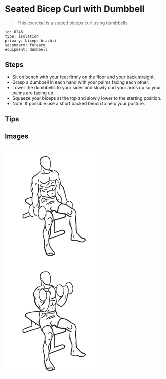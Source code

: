 # Seated Bicep Curl with Dumbbell
> This exercise is a seated biceps curl using dumbbells.

``` 
id: 0243 
type: isolation 
primary: biceps brachii 
secondary: forearm 
equipment: dumbbell 
``` 

## Steps

 - Sit on bench with your feet firmly on the floor and your back straight.
 - Grasp a dumbbell in each hand with your palms facing each other.
 - Lower the dumbbells to your sides and slowly curl your arms up so your palms are facing up.
 - Squeeze your biceps at the top and slowly lower to the starting position.
 - Note: If possible use a short backed bench to help your posture.

## Tips


## Images

<svg width="221pt" height="275pt" viewBox="0 0 221 275" xmlns="http://www.w3.org/2000/svg"><g fill="#FFF"><path d="M0 0h221v275H0V0m92.39 26.51c-4.49.79-8.49 4.77-8.53 9.46.09 4.66-.19 10.04 3.63 13.45-.43 3.42.73 7.11-.68 10.33-3.78 2.13-6.73 5.26-9.47 8.56-4.28 1.66-8.13 4.32-11.29 7.65-2.95 3.71-1.84 8.63-2.01 12.96-1.56 4.88-2.59 9.97-2.64 15.11.08 4.33 3.19 7.81 3.82 12.02.13 2.54-.65 5-1.15 7.45-5.79 1.56-12.44 2.1-16.49 7.13.21 1.72.1 3.53.64 5.2 3.98 2.68 7.97 5.35 11.86 8.16-3.05 4.87-3.76 10.57-3.27 16.19-4.49 1.62-9.01 3.21-13.32 5.26-2.1.94-1.06 3.8-1.32 5.6-.34 2.14 1.49 3.48 3.19 4.29 5.23-1.43 10.1-3.96 15.25-5.67 2.46 1.36 6.31 3.22 8.19-.06-2.8-.05-6.19.07-7.94-2.58-3.5-4.82-3.51-11.4-1.97-16.93.85-4.14 3.8-7.24 6.96-9.81.58 2.89 1.02 5.83.65 8.78-.62 4.81 2 9.23 1.99 14.02-.07 4.62 5.54 6.49 9.25 4.92-2.23-1.25-4.78-1.79-7.01-3.04-.83-2.95-.54-6.12-1.63-9.02-.71-1.92-1.13-3.94-.89-5.99.5-5.39-1.12-10.63-2.22-15.83-.47.66-.93 1.32-1.38 1.99 3.13 3.26-1.8 4.25-3.72 6.05-3.7-2.81-7.45-5.56-11.37-8.07.58-1.46.56-3.41 2.02-4.34 3.62-2.53 8.15-2.95 12.33-3.94.07 3.07.12 6.14.13 9.21.59-1.17 1.78-2.23 1.48-3.66-.4-6.52 1.22-12.88 2.29-19.25-.44.32-1.3.94-1.74 1.25-1.11-4.09-3.68-8.03-2.87-12.43.55-3.31.98-6.63 1.63-9.93.57.68 1.71 2.03 2.28 2.71-.55-3.88-1.48-7.76-1.34-11.7.17-4.86 4.81-7.7 8.54-9.91 4.67-1.65 6.88-6.4 10.74-9.19 4.31-3.1 2.88-9.18 3.5-13.72 1.85 2.04 2.85 4.64 4.55 6.77 3.23 2.77 7.58 3.85 11.76 3.89.11 1.99 1.35 4.15.07 5.99-2.76 2.81-6.54-.74-9.93-.08.83-3.36-1.9-5.77-3.62-8.28-.17-.14-.53-.42-.71-.56 1.22 2.95 2.29 5.96 3.68 8.83-2.73.54-5.44 1.16-8.11 1.97 2.54 1.37 5.27.08 7.9-.2 2.88-.42 5.66.68 8.27 1.73 1.33-.95 2.61-1.98 3.74-3.16 4.21-3.24 9.88-2.55 13.79.79-2.22-1.43-4.45-2.9-6.17-4.93-2.59.23-5.06 1.02-7.49 1.91-.03-1.36-.06-2.71-.11-4.06 3.06.99 6.29 1.69 9.48.81-2.44-1.55-5.47-1.33-8.21-1.88 1.62-4.67 2.54-9.61 2.82-14.55-.31-4.41-1.56-8.7-2.49-13.01-2.88-5.41-10.02-5.9-15.34-4.66m23.92 35.9l1.3-1.8c2.59 1.25 5.37 2.29 7.63 4.11 2.4 2.81 3.73 6.48 3.44 10.2-.69 5.07 3.81 8.99 3.32 14.08-.32 3.53 1.91 6.44 4.25 8.8 2.49 2.49 3.3 6.03 4.15 9.32 1.33 5.47 3.68 10.68 4.43 16.3.51 4.13 2.01 8.11 4.29 11.59-1.66 1.4-2.91 3.16-4 5.02-2.87-.22-5.69-.82-8.43-1.67.43-3.63.8-7.41-.29-10.96-.91-3.06-3.08-5.51-5.11-7.89-3.11-2.96-4.13-7.34-6.84-10.61.72 3 1.68 5.96 3.05 8.72 2.23 3.12 5.3 5.69 6.86 9.26 1.21 3.19 1.44 6.67 1 10.03-3.33-.94-6.76-2.3-8.75-5.31 1.45-1.45 3.53-2.59 3.69-4.88-1.79.97-3.41 2.21-4.83 3.67-.44-1.74-.46-3.57-.93-5.3-1.23-1.73-2.95-3.25-3.05-5.53-.56-4.19-.58-8.43-.4-12.64.25-3.47 2.77-6.42 2.8-9.91-.74-4.67-2.59-9.27-1.54-14.07 1.37.53 2.74 1.07 4.11 1.61-.06-.36-.19-1.09-.26-1.45a16.022 16.022 0 0 1-3.44-4.24c-.84 2.15-1.73 4.27-2.72 6.34.46 4.65 2.49 9.14 1.85 13.86-.7 2.7-2.24 5.07-3.6 7.48l-2.74.36c-.6-2.44-1.58-4.76-2.67-7.02.06 2.7.03 5.45-.88 8.03-3.1-.09-6.31-.06-8.87 1.94-.99-.62-1.98-1.24-2.96-1.86.49 1.56.94 3.13 1.33 4.72l-1.6-.05c1.07.88 2.15 1.74 3.21 2.62-1.89-2.66 1.4-3.85 2.91-5.19 4.09 1.15 7.27-3.26 11.18-1.33.47-.47 1.4-1.4 1.86-1.87.05 4.31.69 8.58.9 12.88-3.76 2.09-8.06 2.63-12.14 3.8-.45-.79-.86-1.59-1.26-2.4-2.38-1.72-4.13-4.09-6.07-6.25-.19 3.39 2.49 5.73 4.74 7.83l.7-1.44c.14.64.42 1.93.56 2.58-4.13-.87-8.3-1.64-12.53-1.68-2.44.04-4.59-1.27-6.54-2.58-.77-5.01-.06-10.47-3.04-14.96 1.53-.7 3.15-1.14 4.77-1.59.95.21 1.9.41 2.86.61-.77-.98-1.54-1.96-2.32-2.93-1.72 1.23-3.68 1.01-5.58.46l.64 1.48c-.69.15-2.08.47-2.77.62.93 2.99 2.88 5.63 3.33 8.77.1 2.69.08 5.39.45 8.07-.49 1.14-.97 2.27-1.45 3.41l-3.4-.36c-.61-2.02-1.25-4.03-1.89-6.04 1.53-3.43 2.09-7.16 3.27-10.7-.31-.44-.92-1.33-1.22-1.78.31-3.76 1.51-7.83-.44-11.37-.49-1.17-1.35-1.49-2.57-.96.54 2.21 2.18 4.22 1.73 6.61-.5 3.33-.39 6.7-.3 10.06.2 4.8-4 8.51-3.55 13.34.48-.85 1.43-2.56 1.91-3.42 1.86 4.1 2.43 8.64 2.1 13.1-.09 3.45-2.29 6.51-2.03 10 .14 3.08.9 6.27 2.87 8.72-.51 4.42-2.27 8.67-1.91 13.18.33 5.32 1.93 11.78 7.4 14.01 2.67.91 5.09-.73 7.26-2.06.75 2.68 1.71 5.33 2.15 8.1-.24 3.93-.55 7.89-1.17 11.78-1.67 5.3-3.93 10.57-4.3 16.17.86 8.41 4.88 16.45 3.54 25.06-1.12 4.27.71 8.34 1 12.57.92 3.12 2.66 6 2.76 9.34.03 2.38 2.17 3.81 3.98 4.91 3.59 2.51 8.22 1.9 12.31 1.43.4-.49 1.2-1.46 1.6-1.95l3.81-.06c.58-1.87 1.68-4.02.3-5.82-2.76-4.45-6.62-8.11-8.97-12.85-4.16-5.46-4.53-12.63-3.99-19.21 11.59-4.2 23.08-8.67 34.61-13 3.34-.89 2.72-4.92 3.5-7.54-2.21-1.03-4.35-2.25-6.72-2.87-6.36 1.64-12.49 4.1-18.76 6.06.09-9.36.29-18.71.31-28.06 8.22-2.09 16.49-4.11 24.46-7.05 2.87-.96 3.07-4.31 2.68-6.85 2.55 2.57 5.58 4.65 9.15 5.51-.07 2.53-.6 5.01-1.46 7.39.24-.41.73-1.23.97-1.64.61.82 1.2 1.67 1.83 2.5-.28-2.47-.57-4.93-.92-7.39 1.19-.24 2.39-.48 3.58-.71-.09-.43-.28-1.28-.38-1.7-3.06-.81-6.26-1.53-8.65-3.74-3.25-2.78-7.45-4.36-11.76-4.06-4.16.37-8.42-.62-11.85-3.05 1.97-4.99.77-11.18 4.95-15.13 2.88-4.44 9.05-3.03 12.9-.74.47.04 1.41.11 1.88.15 3.78 2.38 7.51 4.83 11.16 7.4 2.76 1.96 6.62 2.47 8.56 5.49 1.24 2.47 2.27 5.06 3.19 7.67-1.25 5.62-1.79 11.38-1.71 17.13 1.05 5.2 1.73 10.49 1.28 15.81-.46 4.46.7 8.82 1.48 13.17 3.1 3.22 6.36 6.29 9.08 9.86 2.44 3.14 6.25 4.65 10.1 5.06.69.87 1.37 1.75 2.05 2.64-2.02 1-3.89 2.31-6.02 3.07-3.53-.55-7.24-.69-10.47-2.36-3.87-2.17-8.38-.56-12.54-.91-1.38 0-3.43-.6-3.26-2.36-.02-4.34.22-8.82 2.05-12.83-.23-4.3.25-8.65-.55-12.9-.71-2.82-2.59-5.15-3.39-7.93-.98-4.28-.47-9.02-2.86-12.89-.62 4.58-1.69 9.72.69 14.01 1.68 3.34 3.7 6.63 3.99 10.47 1.55 8.23-3.58 15.91-2.08 24.17 3.01 2.25 6.74 2.78 10.36 2 3.71-.89 6.99 1.25 9.99 3.1 2.66-.07 5.28.49 7.92.54 3.37-1.17 6.7-2.86 8.86-5.8-1.2-1.4-2.33-2.9-3.81-4.04-2.15-1.08-4.8-.93-6.73-2.49-3.41-2.16-5.44-5.79-8.57-8.26-1.03-.98-2.5-1.76-2.72-3.3-2.02-7.69-1.02-15.73-1.83-23.56-1.37-6.73-1.3-13.74.19-20.43-.22-5.69-3.03-11.62-8.39-14.18.71-4.86.34-10.18-2.52-14.32-2.09-3.24-6.9-4.63-10.17-2.38-.66-2.01-1.56-3.92-2.5-5.8-2.29-4.67-1.35-10.1-3.27-14.88-1.63-4.24-2.04-8.85-3.85-13.02-1.44-3.68-6.01-5.32-6.65-9.41-.67-3.55-1.08-7.2-2.66-10.5-2.34-4.31-.02-9.72-2.93-13.88-1.61-3.94-5.68-5.96-9.59-6.89-1.21.43-2.49 1.27-2.45 2.69m-11.13 11.3c.49 3.81 2.63 7.53.74 11.3-3.61 1.06-6.74 3.08-9.91 4.99-4.87 2.31-8.4-2.61-11.96-5.01.44 4.17 5.07 7.08 8.96 7.44 4.42.55 6.87-3.81 10.87-4.65 3.22-.64 3.87-4.27 5.2-6.74-.99-2.6-2.02-5.23-3.9-7.33m-23.72 5.53c-1.31 2.7-2.52 5.84-.85 8.68 1.09-2.75 2.45-5.84.85-8.68m27.1 3.68c1.94 4.89 7.82 2.82 11.46 1.46-1.96-1.38-4.18-.21-6.22.22-1.73-.6-3.47-1.21-5.24-1.68m19.33 2.55c-.24 5.05 3.9 9.26 2.86 14.32-.29 2.26-.55 4.52-.58 6.79 4.55-6.67.99-14.74-2.28-21.11m-14.27 2.96c-1.18 1.05-2.43 2.05-4.01 2.41.73.45 1.45.91 2.18 1.38.13.81.41 2.45.54 3.27-2.41.83-5.08 1.25-6.85 3.27-.54.1-1.61.28-2.15.37-.4.61-1.2 1.81-1.61 2.41-2.08-.8-4.1-1.77-6.19-2.54 1.27 2.3 3.4 3.81 5.89 4.56 2.95-3.7 7.76-4.8 11.85-6.76 2.78.25 5.54.67 8.23 1.49-1.54-3.01-4.89-3.22-7.88-2.94-.38-1.53-1.01-2.96-1.85-4.29.91-.59 1.82-1.18 2.72-1.78 1.24.42 2.48.83 3.73 1.24-.85-.83-1.71-1.65-2.56-2.47-.51.1-1.53.28-2.04.38m-14.6 8.73c1.57-.71 3.1-1.52 4.64-2.3 1.32-2.28 2.99-4.34 4.67-6.36-4.85.37-5.9 6.01-9.31 8.66m-26.74-5.38c.02.84.08 2.53.11 3.37 1.6-1.58 3.28-3.08 4.83-4.72-1.67.38-3.32.83-4.94 1.35m11.57 2.99c.06.76.17 2.26.23 3.01 2.77 1.66 5.9 1.43 8.89.57-.58-.58-1.17-1.16-1.75-1.74-1.89.62-5.35 1.69-5.85-1.15.6-.43 1.78-1.3 2.38-1.73-1.43-.82-2.67.43-3.9 1.04m-19.4 5.3c.39 2.9.31 6.04 1.95 8.59 1.33-3.05 1.14-6.7-1.95-8.59m29.77 5.71c1.44 2.96 5.5 2.18 6.57-.7-2.19.22-4.39.38-6.57.7m2.09 5.12c-2.68-1.35-5.29-2.82-7.86-4.35-.08 3.84 4.67 6.3 7.86 4.35m16.19 3.54c-1.12.61-.87 3.41.72 2.24 2.08-.83 1.39-4.66-.72-2.24m-36.96 27.81c-.18 2.81.47 5.53 1.95 7.94-.16-2.72-.52-5.41-.84-8.1l-1.11.16m-4.75 4.91c-.77.92-.7 2.88.52 3.39 1.9-.14 1.42-4.32-.52-3.39m86.57 6.63c.72 2.78 2.1 5.38 2.48 8.25a9.079 9.079 0 0 1-2.63 2.75c-3.67-.14-5.91-3.63-9.18-4.89 1.67 3.04 4.35 5.86 7.96 6.33 2.46.53 4.48-1.5 5.68-3.39.41-3.57-1.78-6.77-4.31-9.05m6.15 59.21c-1.47 3.32-.64 6.76 1.85 9.26-.47-3.11-1.04-6.22-1.85-9.26z"/><path d="M88.73 30.67c3.56-3.26 8.72-3.22 13.25-3.04 1.91 1.88 4.59 3.53 5.04 6.4.59 4.37 2.51 8.68 1.59 13.14-.55 2.89-.86 5.85-1.92 8.61-1.03 1.67-3.19 2.75-5.04 1.68-3.28-1.47-7.53-2.26-9.13-5.9-1.16-2.84-4.26-3.94-6.21-6.12.58-1.45 1.16-2.89 1.74-4.33-.71.11-2.12.34-2.82.45-.25-3.87.29-8.28 3.5-10.89zM86.85 121.3c2.22 1.39 4.45 3.1 7.21 3.1 4.31.18 8.53 1.2 12.83 1.35 4.29-.67 8.57-1.59 12.64-3.1a79.5 79.5 0 0 0 3.48 3.39c-.06 1.61-.15 3.21-.28 4.82l1.55.36c.86 2.87 3.23 4.65 5.6 6.24 2.07-.04 4.13.14 6.17.5-4.53 2.34-6.97 6.69-9.52 10.84-.37 3.75-.92 7.47-1.66 11.17-1.25-2.8-3.91-4.28-6.6-5.4-1.92.55-3.86 1.03-5.8 1.53-.74-1.61-1.46-3.23-2.17-4.86 1.02-1.73 1.99-3.48 2.79-5.33-1.87 1.36-4.23 2.77-4.68 5.22.63 3.36 2.56 6.29 3.58 9.53-2.94-3.76-8.17-6.4-12.75-3.92-.49-3.14-1.35-6.36-3.46-8.83-1.61-2.21-4.6-2.29-6.95-3.18-2.6 1.04-4.63 2.98-6.52 5-2.96-3.6-3.04-8.62-1.54-12.85 1.47-4.14.39-8.55.89-12.81.24 1.2.73 3.58.97 4.78.7-2.95 3.82-4.55 4.22-7.55m12.36 6.89c-.94.35-1.89.67-2.84.97-1.53 5.04-7.23 5.96-10.09 9.8 4.52-1.48 9.83-3.49 11.37-8.48 6.32-1.3 12.87-1.13 19.11-2.88 1.56-.65 2.52-2.17 3.7-3.31-6.71 2.95-13.98 3.94-21.25 3.9m-9.53-2.92c-1.31 3.03-3.26 6.33-1.71 9.66.79-2.67 1.55-5.36 2.65-7.93 2.02.4 4.1 1.47 6.18.87.09-.22.25-.66.34-.87-2.45-.73-4.96-1.21-7.46-1.73m-7.05 4.78c.18 6.39-.22 12.74-.46 19.12 1.26-2.55 2.44-5.27 2.25-8.18-.09-3.69.41-7.71-1.79-10.94m16.73 2.38c-.07 1.26-.13 2.52-.17 3.79 1.02-1.18 2.02-2.37 2.99-3.59l-2.82-.2m6.18 4.17c-2.38 1.84-6.03 2.94-6.62 6.28 6.71-3.71 13.13-8.46 21.01-9.37-4.83-2.42-10.18.69-14.39 3.09m10.65-2.03c-.33.61-.98 1.83-1.3 2.44-4.2.56-8.09 2.39-11.51 4.83 4.13-.18 7.59-2.77 11.61-3.46 1.61-1.23 3.27-2.38 4.88-3.61l-3.68-.2zM146.67 140.89c1.27-3.74 5.09-5.5 8.2-7.44 2.02 1.55 4.37 2.97 5.41 5.41 1.98 3.81 1.62 8.19 1.91 12.33-4.79-4.01-10.11-7.21-15.52-10.3z"/><path d="M90.29 146.15c4.19.85 6.59 5.13 7.45 9.02.94 5.7.41 11.97-2.9 16.86-1.91 2.69-5.29 5.01-8.71 3.78-4.03-1.94-5.35-6.77-5.77-10.87-.55-7.35 2.29-16.23 9.93-18.79zM113.14 162.63c.18-2.91 2.54-4.41 4.83-5.66 2.69 1.93 4.86 7.48 8.77 4.66 4.03 2.49 8.66 4.07 13.44 3.61 2.53-.55 5.45 2.27 3.91 4.76-7.46 3.04-15.27 5.21-23.13 6.96-1.6.47-3.39.7-4.58 2.01.85-5.67-.25-11.43-3.24-16.34z"/><path d="M99.54 158.19c2.7.42 5.45.55 8.13 1.14 4.93 5.64 7.69 13.02 6.83 20.57-.87-2.94-2.47-5.57-4.86-7.49-1.15-.41-2.17.53-3.21.83l.07-1.03c-1.83 1.91-3.75 3.75-5.43 5.8 2.09-.64 3.86-1.95 5.59-3.24l-.61-.9c1.3-.05 2.61-.09 3.91-.13l-1.04.7c1.02.89 2.05 1.78 3.07 2.68-.09 1.92-.21 3.83-.45 5.74 1.5 4.04-1.94 7.31-2.56 11.13-.79 4.63-4 8.27-5.26 12.74-1.07 3.45-.99 7.15-.4 10.68 2.71-4.82 1.02-10.94 4.36-15.62.24 4.41 1.01 9.13-.98 13.28-3.04 6.48-3.19 13.97-1.87 20.9.82 5.66 4.63 10.12 7.36 14.96 2.5 3.02 5.1 5.99 6.96 9.48-1.43.31-2.86.59-4.29.85-.17-.72-.51-2.18-.68-2.9-.49-.26-1.46-.78-1.95-1.04-3.1.7-6.28.46-9.41.83-2.67 1.65 1.26 1.28 2.15 1.8 3.17 1.01 7.15-2.11 9.14 1.68-4.52 3.81-13.5 1.98-14.15-4.49-1.2-5.17-3.54-10-4.63-15.2.11-3.31 1.23-6.56.82-9.9-.46-6.86-3.54-13.23-3.94-20.1.22-5.13 1.99-10.07 3.99-14.76 1.46 2.67 1.27 6.8 4.47 8.14-1.37-5.65-3.78-11.23-3.46-17.14.7-4.62-.1-9.45-2.07-13.67 2.03-2.98 2.57-7.1 5.89-9.03-.53.07-1.58.2-2.11.27.24-2.52.47-5.04.62-7.56m4.75 31.09l.44 2.03 2.91.15c.35-.73.69-1.46 1.03-2.2-1.46-.03-2.92.01-4.38.02m-6.88 54.62c3.34-1.65 4.64-5.29 6.09-8.46-4.02.34-4.66 5.44-6.09 8.46zM43.95 167.13c4.38-1.73 8.8-3.38 13.09-5.31.88 2.09 1.78 4.17 2.72 6.23-4.92 1.65-9.81 3.42-14.53 5.6-1.19-1.98-1.14-4.3-1.28-6.52z"/><path d="M114.14 185.22c.6-2.14 1.63-4.17 3.42-5.58.55 10.33-1.19 20.69-.3 31.02 6.43-1.61 12.59-4.15 18.94-6.04 2.01-.86 3.93.5 5.81 1.08-.14 1.33-.29 2.66-.43 3.99-11.58 5.02-23.59 8.98-35.35 13.53 1.04-3.62 2.69-7.02 3.66-10.65.78-4.16.09-8.4.01-12.58.31-5.19 2.87-9.84 4.24-14.77z"/></g><g fill="#333"><path d="M92.39 26.51c5.32-1.24 12.46-.75 15.34 4.66.93 4.31 2.18 8.6 2.49 13.01-.28 4.94-1.2 9.88-2.82 14.55 2.74.55 5.77.33 8.21 1.88-3.19.88-6.42.18-9.48-.81.05 1.35.08 2.7.11 4.06 2.43-.89 4.9-1.68 7.49-1.91 1.72 2.03 3.95 3.5 6.17 4.93-3.91-3.34-9.58-4.03-13.79-.79-1.13 1.18-2.41 2.21-3.74 3.16-2.61-1.05-5.39-2.15-8.27-1.73-2.63.28-5.36 1.57-7.9.2 2.67-.81 5.38-1.43 8.11-1.97-1.39-2.87-2.46-5.88-3.68-8.83.18.14.54.42.71.56 1.72 2.51 4.45 4.92 3.62 8.28 3.39-.66 7.17 2.89 9.93.08 1.28-1.84.04-4-.07-5.99-4.18-.04-8.53-1.12-11.76-3.89-1.7-2.13-2.7-4.73-4.55-6.77-.62 4.54.81 10.62-3.5 13.72-3.86 2.79-6.07 7.54-10.74 9.19-3.73 2.21-8.37 5.05-8.54 9.91-.14 3.94.79 7.82 1.34 11.7-.57-.68-1.71-2.03-2.28-2.71-.65 3.3-1.08 6.62-1.63 9.93-.81 4.4 1.76 8.34 2.87 12.43.44-.31 1.3-.93 1.74-1.25-1.07 6.37-2.69 12.73-2.29 19.25.3 1.43-.89 2.49-1.48 3.66-.01-3.07-.06-6.14-.13-9.21-4.18.99-8.71 1.41-12.33 3.94-1.46.93-1.44 2.88-2.02 4.34 3.92 2.51 7.67 5.26 11.37 8.07 1.92-1.8 6.85-2.79 3.72-6.05.45-.67.91-1.33 1.38-1.99 1.1 5.2 2.72 10.44 2.22 15.83-.24 2.05.18 4.07.89 5.99 1.09 2.9.8 6.07 1.63 9.02 2.23 1.25 4.78 1.79 7.01 3.04-3.71 1.57-9.32-.3-9.25-4.92.01-4.79-2.61-9.21-1.99-14.02.37-2.95-.07-5.89-.65-8.78-3.16 2.57-6.11 5.67-6.96 9.81-1.54 5.53-1.53 12.11 1.97 16.93 1.75 2.65 5.14 2.53 7.94 2.58-1.88 3.28-5.73 1.42-8.19.06-5.15 1.71-10.02 4.24-15.25 5.67-1.7-.81-3.53-2.15-3.19-4.29.26-1.8-.78-4.66 1.32-5.6 4.31-2.05 8.83-3.64 13.32-5.26-.49-5.62.22-11.32 3.27-16.19-3.89-2.81-7.88-5.48-11.86-8.16-.54-1.67-.43-3.48-.64-5.2 4.05-5.03 10.7-5.57 16.49-7.13.5-2.45 1.28-4.91 1.15-7.45-.63-4.21-3.74-7.69-3.82-12.02.05-5.14 1.08-10.23 2.64-15.11.17-4.33-.94-9.25 2.01-12.96 3.16-3.33 7.01-5.99 11.29-7.65 2.74-3.3 5.69-6.43 9.47-8.56 1.41-3.22.25-6.91.68-10.33-3.82-3.41-3.54-8.79-3.63-13.45.04-4.69 4.04-8.67 8.53-9.46m-3.66 4.16c-3.21 2.61-3.75 7.02-3.5 10.89.7-.11 2.11-.34 2.82-.45-.58 1.44-1.16 2.88-1.74 4.33 1.95 2.18 5.05 3.28 6.21 6.12 1.6 3.64 5.85 4.43 9.13 5.9 1.85 1.07 4.01-.01 5.04-1.68 1.06-2.76 1.37-5.72 1.92-8.61.92-4.46-1-8.77-1.59-13.14-.45-2.87-3.13-4.52-5.04-6.4-4.53-.18-9.69-.22-13.25 3.04M43.95 167.13c.14 2.22.09 4.54 1.28 6.52 4.72-2.18 9.61-3.95 14.53-5.6-.94-2.06-1.84-4.14-2.72-6.23-4.29 1.93-8.71 3.58-13.09 5.31z"/><path d="M116.31 62.41c-.04-1.42 1.24-2.26 2.45-2.69 3.91.93 7.98 2.95 9.59 6.89 2.91 4.16.59 9.57 2.93 13.88 1.58 3.3 1.99 6.95 2.66 10.5.64 4.09 5.21 5.73 6.65 9.41 1.81 4.17 2.22 8.78 3.85 13.02 1.92 4.78.98 10.21 3.27 14.88.94 1.88 1.84 3.79 2.5 5.8 3.27-2.25 8.08-.86 10.17 2.38 2.86 4.14 3.23 9.46 2.52 14.32 5.36 2.56 8.17 8.49 8.39 14.18a49.183 49.183 0 0 0-.19 20.43c.81 7.83-.19 15.87 1.83 23.56.22 1.54 1.69 2.32 2.72 3.3 3.13 2.47 5.16 6.1 8.57 8.26 1.93 1.56 4.58 1.41 6.73 2.49 1.48 1.14 2.61 2.64 3.81 4.04-2.16 2.94-5.49 4.63-8.86 5.8-2.64-.05-5.26-.61-7.92-.54-3-1.85-6.28-3.99-9.99-3.1-3.62.78-7.35.25-10.36-2-1.5-8.26 3.63-15.94 2.08-24.17-.29-3.84-2.31-7.13-3.99-10.47-2.38-4.29-1.31-9.43-.69-14.01 2.39 3.87 1.88 8.61 2.86 12.89.8 2.78 2.68 5.11 3.39 7.93.8 4.25.32 8.6.55 12.9-1.83 4.01-2.07 8.49-2.05 12.83-.17 1.76 1.88 2.36 3.26 2.36 4.16.35 8.67-1.26 12.54.91 3.23 1.67 6.94 1.81 10.47 2.36 2.13-.76 4-2.07 6.02-3.07-.68-.89-1.36-1.77-2.05-2.64-3.85-.41-7.66-1.92-10.1-5.06-2.72-3.57-5.98-6.64-9.08-9.86-.78-4.35-1.94-8.71-1.48-13.17.45-5.32-.23-10.61-1.28-15.81-.08-5.75.46-11.51 1.71-17.13-.92-2.61-1.95-5.2-3.19-7.67-1.94-3.02-5.8-3.53-8.56-5.49-3.65-2.57-7.38-5.02-11.16-7.4-.47-.04-1.41-.11-1.88-.15-3.85-2.29-10.02-3.7-12.9.74-4.18 3.95-2.98 10.14-4.95 15.13 3.43 2.43 7.69 3.42 11.85 3.05 4.31-.3 8.51 1.28 11.76 4.06 2.39 2.21 5.59 2.93 8.65 3.74.1.42.29 1.27.38 1.7-1.19.23-2.39.47-3.58.71.35 2.46.64 4.92.92 7.39-.63-.83-1.22-1.68-1.83-2.5-.24.41-.73 1.23-.97 1.64.86-2.38 1.39-4.86 1.46-7.39-3.57-.86-6.6-2.94-9.15-5.51.39 2.54.19 5.89-2.68 6.85-7.97 2.94-16.24 4.96-24.46 7.05-.02 9.35-.22 18.7-.31 28.06 6.27-1.96 12.4-4.42 18.76-6.06 2.37.62 4.51 1.84 6.72 2.87-.78 2.62-.16 6.65-3.5 7.54-11.53 4.33-23.02 8.8-34.61 13-.54 6.58-.17 13.75 3.99 19.21 2.35 4.74 6.21 8.4 8.97 12.85 1.38 1.8.28 3.95-.3 5.82l-3.81.06c-.4.49-1.2 1.46-1.6 1.95-4.09.47-8.72 1.08-12.31-1.43-1.81-1.1-3.95-2.53-3.98-4.91-.1-3.34-1.84-6.22-2.76-9.34-.29-4.23-2.12-8.3-1-12.57 1.34-8.61-2.68-16.65-3.54-25.06.37-5.6 2.63-10.87 4.3-16.17.62-3.89.93-7.85 1.17-11.78-.44-2.77-1.4-5.42-2.15-8.1-2.17 1.33-4.59 2.97-7.26 2.06-5.47-2.23-7.07-8.69-7.4-14.01-.36-4.51 1.4-8.76 1.91-13.18-1.97-2.45-2.73-5.64-2.87-8.72-.26-3.49 1.94-6.55 2.03-10 .33-4.46-.24-9-2.1-13.1-.48.86-1.43 2.57-1.91 3.42-.45-4.83 3.75-8.54 3.55-13.34-.09-3.36-.2-6.73.3-10.06.45-2.39-1.19-4.4-1.73-6.61 1.22-.53 2.08-.21 2.57.96 1.95 3.54.75 7.61.44 11.37.3.45.91 1.34 1.22 1.78-1.18 3.54-1.74 7.27-3.27 10.7.64 2.01 1.28 4.02 1.89 6.04l3.4.36c.48-1.14.96-2.27 1.45-3.41-.37-2.68-.35-5.38-.45-8.07-.45-3.14-2.4-5.78-3.33-8.77.69-.15 2.08-.47 2.77-.62l-.64-1.48c1.9.55 3.86.77 5.58-.46.78.97 1.55 1.95 2.32 2.93-.96-.2-1.91-.4-2.86-.61-1.62.45-3.24.89-4.77 1.59 2.98 4.49 2.27 9.95 3.04 14.96 1.95 1.31 4.1 2.62 6.54 2.58 4.23.04 8.4.81 12.53 1.68-.14-.65-.42-1.94-.56-2.58l-.7 1.44c-2.25-2.1-4.93-4.44-4.74-7.83 1.94 2.16 3.69 4.53 6.07 6.25.4.81.81 1.61 1.26 2.4 4.08-1.17 8.38-1.71 12.14-3.8-.21-4.3-.85-8.57-.9-12.88-.46.47-1.39 1.4-1.86 1.87-3.91-1.93-7.09 2.48-11.18 1.33-1.51 1.34-4.8 2.53-2.91 5.19-1.06-.88-2.14-1.74-3.21-2.62l1.6.05c-.39-1.59-.84-3.16-1.33-4.72.98.62 1.97 1.24 2.96 1.86 2.56-2 5.77-2.03 8.87-1.94.91-2.58.94-5.33.88-8.03 1.09 2.26 2.07 4.58 2.67 7.02l2.74-.36c1.36-2.41 2.9-4.78 3.6-7.48.64-4.72-1.39-9.21-1.85-13.86.99-2.07 1.88-4.19 2.72-6.34.9 1.61 2.06 3.03 3.44 4.24.07.36.2 1.09.26 1.45-1.37-.54-2.74-1.08-4.11-1.61-1.05 4.8.8 9.4 1.54 14.07-.03 3.49-2.55 6.44-2.8 9.91-.18 4.21-.16 8.45.4 12.64.1 2.28 1.82 3.8 3.05 5.53.47 1.73.49 3.56.93 5.3 1.42-1.46 3.04-2.7 4.83-3.67-.16 2.29-2.24 3.43-3.69 4.88 1.99 3.01 5.42 4.37 8.75 5.31.44-3.36.21-6.84-1-10.03-1.56-3.57-4.63-6.14-6.86-9.26-1.37-2.76-2.33-5.72-3.05-8.72 2.71 3.27 3.73 7.65 6.84 10.61 2.03 2.38 4.2 4.83 5.11 7.89 1.09 3.55.72 7.33.29 10.96 2.74.85 5.56 1.45 8.43 1.67 1.09-1.86 2.34-3.62 4-5.02-2.28-3.48-3.78-7.46-4.29-11.59-.75-5.62-3.1-10.83-4.43-16.3-.85-3.29-1.66-6.83-4.15-9.32-2.34-2.36-4.57-5.27-4.25-8.8.49-5.09-4.01-9.01-3.32-14.08.29-3.72-1.04-7.39-3.44-10.2-2.26-1.82-5.04-2.86-7.63-4.11l-1.3 1.8M86.85 121.3c-.4 3-3.52 4.6-4.22 7.55-.24-1.2-.73-3.58-.97-4.78-.5 4.26.58 8.67-.89 12.81-1.5 4.23-1.42 9.25 1.54 12.85 1.89-2.02 3.92-3.96 6.52-5 2.35.89 5.34.97 6.95 3.18 2.11 2.47 2.97 5.69 3.46 8.83 4.58-2.48 9.81.16 12.75 3.92-1.02-3.24-2.95-6.17-3.58-9.53.45-2.45 2.81-3.86 4.68-5.22-.8 1.85-1.77 3.6-2.79 5.33.71 1.63 1.43 3.25 2.17 4.86 1.94-.5 3.88-.98 5.8-1.53 2.69 1.12 5.35 2.6 6.6 5.4.74-3.7 1.29-7.42 1.66-11.17 2.55-4.15 4.99-8.5 9.52-10.84-2.04-.36-4.1-.54-6.17-.5-2.37-1.59-4.74-3.37-5.6-6.24l-1.55-.36c.13-1.61.22-3.21.28-4.82a79.5 79.5 0 0 1-3.48-3.39c-4.07 1.51-8.35 2.43-12.64 3.1-4.3-.15-8.52-1.17-12.83-1.35-2.76 0-4.99-1.71-7.21-3.1m59.82 19.59c5.41 3.09 10.73 6.29 15.52 10.3-.29-4.14.07-8.52-1.91-12.33-1.04-2.44-3.39-3.86-5.41-5.41-3.11 1.94-6.93 3.7-8.2 7.44m-56.38 5.26c-7.64 2.56-10.48 11.44-9.93 18.79.42 4.1 1.74 8.93 5.77 10.87 3.42 1.23 6.8-1.09 8.71-3.78 3.31-4.89 3.84-11.16 2.9-16.86-.86-3.89-3.26-8.17-7.45-9.02m22.85 16.48c2.99 4.91 4.09 10.67 3.24 16.34 1.19-1.31 2.98-1.54 4.58-2.01 7.86-1.75 15.67-3.92 23.13-6.96 1.54-2.49-1.38-5.31-3.91-4.76-4.78.46-9.41-1.12-13.44-3.61-3.91 2.82-6.08-2.73-8.77-4.66-2.29 1.25-4.65 2.75-4.83 5.66m-13.6-4.44c-.15 2.52-.38 5.04-.62 7.56.53-.07 1.58-.2 2.11-.27-3.32 1.93-3.86 6.05-5.89 9.03 1.97 4.22 2.77 9.05 2.07 13.67-.32 5.91 2.09 11.49 3.46 17.14-3.2-1.34-3.01-5.47-4.47-8.14-2 4.69-3.77 9.63-3.99 14.76.4 6.87 3.48 13.24 3.94 20.1.41 3.34-.71 6.59-.82 9.9 1.09 5.2 3.43 10.03 4.63 15.2.65 6.47 9.63 8.3 14.15 4.49-1.99-3.79-5.97-.67-9.14-1.68-.89-.52-4.82-.15-2.15-1.8 3.13-.37 6.31-.13 9.41-.83.49.26 1.46.78 1.95 1.04.17.72.51 2.18.68 2.9 1.43-.26 2.86-.54 4.29-.85-1.86-3.49-4.46-6.46-6.96-9.48-2.73-4.84-6.54-9.3-7.36-14.96-1.32-6.93-1.17-14.42 1.87-20.9 1.99-4.15 1.22-8.87.98-13.28-3.34 4.68-1.65 10.8-4.36 15.62-.59-3.53-.67-7.23.4-10.68 1.26-4.47 4.47-8.11 5.26-12.74.62-3.82 4.06-7.09 2.56-11.13.24-1.91.36-3.82.45-5.74-1.02-.9-2.05-1.79-3.07-2.68l1.04-.7c-1.3.04-2.61.08-3.91.13l.61.9c-1.73 1.29-3.5 2.6-5.59 3.24 1.68-2.05 3.6-3.89 5.43-5.8l-.07 1.03c1.04-.3 2.06-1.24 3.21-.83 2.39 1.92 3.99 4.55 4.86 7.49.86-7.55-1.9-14.93-6.83-20.57-2.68-.59-5.43-.72-8.13-1.14m14.6 27.03c-1.37 4.93-3.93 9.58-4.24 14.77.08 4.18.77 8.42-.01 12.58-.97 3.63-2.62 7.03-3.66 10.65 11.76-4.55 23.77-8.51 35.35-13.53.14-1.33.29-2.66.43-3.99-1.88-.58-3.8-1.94-5.81-1.08-6.35 1.89-12.51 4.43-18.94 6.04-.89-10.33.85-20.69.3-31.02-1.79 1.41-2.82 3.44-3.42 5.58z"/><path d="M105.18 73.71c1.88 2.1 2.91 4.73 3.9 7.33-1.33 2.47-1.98 6.1-5.2 6.74-4 .84-6.45 5.2-10.87 4.65-3.89-.36-8.52-3.27-8.96-7.44 3.56 2.4 7.09 7.32 11.96 5.01 3.17-1.91 6.3-3.93 9.91-4.99 1.89-3.77-.25-7.49-.74-11.3zM81.46 79.24c1.6 2.84.24 5.93-.85 8.68-1.67-2.84-.46-5.98.85-8.68zM108.56 82.92c1.77.47 3.51 1.08 5.24 1.68 2.04-.43 4.26-1.6 6.22-.22-3.64 1.36-9.52 3.43-11.46-1.46zM127.89 85.47c3.27 6.37 6.83 14.44 2.28 21.11.03-2.27.29-4.53.58-6.79 1.04-5.06-3.1-9.27-2.86-14.32zM113.62 88.43c.51-.1 1.53-.28 2.04-.38.85.82 1.71 1.64 2.56 2.47-1.25-.41-2.49-.82-3.73-1.24-.9.6-1.81 1.19-2.72 1.78.84 1.33 1.47 2.76 1.85 4.29 2.99-.28 6.34-.07 7.88 2.94-2.69-.82-5.45-1.24-8.23-1.49-4.09 1.96-8.9 3.06-11.85 6.76-2.49-.75-4.62-2.26-5.89-4.56 2.09.77 4.11 1.74 6.19 2.54.41-.6 1.21-1.8 1.61-2.41.54-.09 1.61-.27 2.15-.37 1.77-2.02 4.44-2.44 6.85-3.27-.13-.82-.41-2.46-.54-3.27-.73-.47-1.45-.93-2.18-1.38 1.58-.36 2.83-1.36 4.01-2.41z"/><path d="M99.02 97.16c3.41-2.65 4.46-8.29 9.31-8.66-1.68 2.02-3.35 4.08-4.67 6.36-1.54.78-3.07 1.59-4.64 2.3zM72.28 91.78c1.62-.52 3.27-.97 4.94-1.35-1.55 1.64-3.23 3.14-4.83 4.72-.03-.84-.09-2.53-.11-3.37zM83.85 94.77c1.23-.61 2.47-1.86 3.9-1.04-.6.43-1.78 1.3-2.38 1.73.5 2.84 3.96 1.77 5.85 1.15.58.58 1.17 1.16 1.75 1.74-2.99.86-6.12 1.09-8.89-.57-.06-.75-.17-2.25-.23-3.01zM64.45 100.07c3.09 1.89 3.28 5.54 1.95 8.59-1.64-2.55-1.56-5.69-1.95-8.59zM94.22 105.78c2.18-.32 4.38-.48 6.57-.7-1.07 2.88-5.13 3.66-6.57.7zM96.31 110.9c-3.19 1.95-7.94-.51-7.86-4.35 2.57 1.53 5.18 3 7.86 4.35zM112.5 114.44c2.11-2.42 2.8 1.41.72 2.24-1.59 1.17-1.84-1.63-.72-2.24zM99.21 128.19c7.27.04 14.54-.95 21.25-3.9-1.18 1.14-2.14 2.66-3.7 3.31-6.24 1.75-12.79 1.58-19.11 2.88-1.54 4.99-6.85 7-11.37 8.48 2.86-3.84 8.56-4.76 10.09-9.8.95-.3 1.9-.62 2.84-.97zM89.68 125.27c2.5.52 5.01 1 7.46 1.73-.09.21-.25.65-.34.87-2.08.6-4.16-.47-6.18-.87-1.1 2.57-1.86 5.26-2.65 7.93-1.55-3.33.4-6.63 1.71-9.66zM82.63 130.05c2.2 3.23 1.7 7.25 1.79 10.94.19 2.91-.99 5.63-2.25 8.18.24-6.38.64-12.73.46-19.12z"/><path d="M99.36 132.43l2.82.2c-.97 1.22-1.97 2.41-2.99 3.59.04-1.27.1-2.53.17-3.79zM105.54 136.6c4.21-2.4 9.56-5.51 14.39-3.09-7.88.91-14.3 5.66-21.01 9.37.59-3.34 4.24-4.44 6.62-6.28z"/><path d="M116.19 134.57l3.68.2c-1.61 1.23-3.27 2.38-4.88 3.61-4.02.69-7.48 3.28-11.61 3.46 3.42-2.44 7.31-4.27 11.51-4.83.32-.61.97-1.83 1.3-2.44zM75.54 142.25l1.11-.16c.32 2.69.68 5.38.84 8.1-1.48-2.41-2.13-5.13-1.95-7.94zM70.79 147.16c1.94-.93 2.42 3.25.52 3.39-1.22-.51-1.29-2.47-.52-3.39zM157.36 153.79c2.53 2.28 4.72 5.48 4.31 9.05-1.2 1.89-3.22 3.92-5.68 3.39-3.61-.47-6.29-3.29-7.96-6.33 3.27 1.26 5.51 4.75 9.18 4.89a9.079 9.079 0 0 0 2.63-2.75c-.38-2.87-1.76-5.47-2.48-8.25zM104.29 189.28c1.46-.01 2.92-.05 4.38-.02-.34.74-.68 1.47-1.03 2.2l-2.91-.15-.44-2.03zM163.51 213c.81 3.04 1.38 6.15 1.85 9.26-2.49-2.5-3.32-5.94-1.85-9.26zM97.41 243.9c1.43-3.02 2.07-8.12 6.09-8.46-1.45 3.17-2.75 6.81-6.09 8.46z"/></g></svg>
<svg width="221pt" height="275pt" viewBox="0 0 221 275" xmlns="http://www.w3.org/2000/svg"><g fill="#FFF"><path d="M0 0h221v275H0V0m85.83 31.84c-3.27 4.4-1.35 10.04-.82 14.97.92 1.04 1.83 2.08 2.75 3.12-.36 4.24.65 9.66-3.62 12.27-5.14.8-9.67 4.1-12.18 8.62-1.59 3.01-4.13 5.59-4.74 9.04-.8 3.9 1.8 7.37 1.92 11.19.35 5.35.66 10.85 2.98 15.78 3.8 5.88 10.28 9.65 13.43 15.99-7.51-1.31-14.98.4-22.45 1.11-5.41 1-11.22 2.06-15.21 6.21 0 1.9.01 3.8.02 5.7 5.27 2.92 10.17 6.54 14.69 10.51.59 3.76.58 7.6 1.04 11.38-7.12 2.42-14.26 4.93-21.05 8.19-.98 3.44-.97 7.59 2.44 9.68 5.01-1.69 9.78-4.04 14.9-5.42 5.25-1.48 10.51-3.02 15.63-4.91.5-.1 1.49-.31 1.98-.41 2.48-.9 5.02-1.62 7.56-2.33.67 2.18 1.26 4.38 1.87 6.58.43.08 1.3.23 1.74.31 1.24 4.34 5.59 6.95 6.34 11.48 1.3 3.28.26 6.73.07 10.1-.2 7.64-5.27 14.41-4.79 22.12 1.11 7.92 4.6 15.53 3.83 23.68 1.4.18 3.05-.76 2.12-2.55-.05-7.33-3.22-14.12-4.01-21.33-.16-5.47 1.83-10.74 3.92-15.72 1.39 2.79 1.49 6.58 4.42 8.34-1.25-6.18-4.16-12.26-3.27-18.7.52-3.66-.5-7.33-1.41-10.85-2.92-2.43-4.99-5.54-5.77-9.3 2.11-3.85 5.59-6.73 9.53-8.56 2.7.48 5.43.83 8.18 1.06 2.39 3.96 5.42 7.77 6.26 12.44.58 4.09.37 8.29-.59 12.31-.44-2.97.98-6.66-1.4-9.05-1.5-1.87-4.06-1.65-6.16-2.15-1.72 1.76-3.49 3.5-4.96 5.48 2.34-.7 4.28-2.23 5.57-4.31 1.05-.04 2.11-.08 3.17-.1l-.84.62c1.02.88 2.04 1.77 3.06 2.66-.08 1.92-.19 3.85-.42 5.76.3 1.75.67 3.63-.33 5.24-2.32 4.09-2.44 9.03-5.05 12.97-2.68 4.92-4.69 11.17-2.28 16.57 1.44-5.22.72-11 3.79-15.73.24 3.06.47 6.16.18 9.23-.5 3.46-2.59 6.45-3.19 9.89-.84 5.29-.9 10.76.38 16 1.02 5.22 4.61 9.35 7.13 13.9 2.49 3.04 5.11 6 6.96 9.5-1.43.3-2.87.59-4.31.85-.18-.86-.54-2.57-.73-3.43-3.73-.47-7.47.27-11.21.15-.64.99-1.28 1.97-1.94 2.94-1.31-7.19-4.94-13.74-5.82-21.02-.17-1.1-.52-2.13-1.06-3.11-1.85 4.03.38 7.99.59 12.05.49 3.19 2.61 5.93 2.72 9.23-.07 2.6 1.81 4.51 3.96 5.66 3.65 2.61 8.39 2 12.57 1.48.36-.47 1.07-1.43 1.43-1.9 1.31-.04 2.62-.07 3.94-.1.44-1.88 1.6-4.02.22-5.79-2.82-4.51-6.7-8.25-9.09-13.05-4.08-5.42-4.34-12.48-3.89-18.97 11.56-4.27 23.07-8.69 34.6-13.02 3.36-.88 2.76-4.92 3.54-7.55-2.19-1.03-4.33-2.24-6.69-2.87-6.37 1.61-12.51 4.09-18.78 6.05.08-9.37.26-18.74.31-28.11 8.25-2.01 16.51-4.08 24.49-7.02 2.81-.97 2.98-4.26 2.69-6.75 2.58 2.56 5.66 4.55 9.18 5.55-.85 5.67-1.87 11.35-1.52 17.11 1.21 4.99 5.06 8.99 5.37 14.25 1.54 8.25-3.61 15.94-2.07 24.21 3.03 2.24 6.76 2.71 10.38 1.95 3.65-.93 6.7 1.4 9.81 2.83 2.66.46 5.38.73 8.08.81 3.36-1.15 6.66-2.86 8.84-5.77-1.21-1.4-2.33-2.92-3.81-4.05-2.04-1.03-4.54-.92-6.43-2.29-4.36-2.75-6.75-7.65-11.22-10.29-2.86-9.32-.86-19.23-2.84-28.68-.97-4.93.95-10.34-1.36-15-.73 2.96-.58 5.99-.82 8.99-1.14 6.13 1.79 12.05 1.19 18.21-.56 5.47.16 10.9 1.39 16.23 2.58 2.73 5.47 5.19 7.74 8.22 2.12 2.8 4.91 5.3 8.46 6.01 2.09.31 3.81 1.44 5.22 2.96-2.05 1.13-3.95 2.59-6.17 3.36-3.79-.49-7.72-.78-11.15-2.62-4.57-2.35-10.1.88-14.58-1.48-1.42-2.84-.28-6.41-.03-9.5 1.86-5.19 1.6-10.76 1.17-16.16-.32-4.35-3.95-7.64-4.07-12.06-1.17-5.46-.43-11.04-1.14-16.54 1.18-.23 2.36-.47 3.54-.7-.12-.42-.38-1.25-.51-1.67-3.05-.78-6.2-1.63-8.62-3.78-3.5-3.03-8.14-4.4-12.74-4.01-3.9.46-7.5-1.25-10.94-2.81 1.52-3.91 1.49-8.16 2.68-12.14 1.4-2.19 3.02-4.39 5.25-5.8 3.28-.82 6.73.2 9.89 1.13 6.5 2.75 11.51 8.07 18.06 10.73 4.99 2.18 5.96 8.31 7.1 13.03.7 1.5 2.53-1.7 1.32-2.19-.75-4.3-2.12-9.08-5.89-11.72-2.02-1.32-4.48-1.88-6.32-3.47-3.82-3.4-8.38-5.84-12.93-8.09-7.49-2.21-16.33-3.99-20.92-11 .38-3.12-1.19-5.62-2.95-8-1.38-5.81-1.69-11.9-.57-17.78l2.24-.42.01 1.87c2.71 2.52 5.87 4.63 9.14 6.36 3.92 1.16 6.32-2.67 8.95-4.8 6.5-6.96 7.95-16.77 9.21-25.83 3.81 1.88 8.51.03 10.31-3.72 2.81-5.62 2.49-12.54.04-18.23-1.76-3.89-5.92-7.8-10.49-6.22-3.92.77-5.56 4.72-6.56 8.13-1.43.49-5.89-.03-4.33 2.49 2.84-.07 5.4-1.97 8.31-2.1.8 5.63 4.76 11.38 2.13 17.03-1.73 4.1-2.41 8.51-3.06 12.88-.84 3.53-2.27 6.92-3.92 10.14-1.72 3.35-4.8 5.63-7.31 8.33l-3.15.15c-2.27-1.82-4.7-3.43-7.26-4.83a71.22 71.22 0 0 1-.9-3.17c-.42-.01-1.24-.04-1.66-.05 1.87-5.1-1.35-10.03-.75-15.12-.27.06-.83.17-1.11.22 1.07-4.16.85-8.43.59-12.66.93 3.74 1.63 7.85 4.58 10.61 1.91 2.14 4.75 2.89 7.45 3.47 4.94-2.31 7.51-7.4 7.89-12.66-.55-2.7-1.5-5.32-1.68-8.09-.55-4.64-3.88-8.51-8.28-10.02-2 .69-4.18 1.04-5.98 2.22-1.65 1.36-2.37 3.46-3.33 5.3-3.09-1.54-6.61-2.42-9.02-5.06-2-.26-4.01-.53-6.01-.84 1.28-4.01 1.98-8.18 2.55-12.35.67-4.2-1.17-8.19-1.69-12.29-.34-4.26-4.4-7.61-8.59-7.58-5.06-.58-11.03.15-14.25 4.56m58.7 50.57c-.78 4.57-2.25 9.59-.32 14.05 1.03-4.55 1.61-9.49.32-14.05m-12.81 9.43c-2.05 3.24-4.59 6.39-5.07 10.33 3.3-7.13 10.43-11.07 14.79-17.39-3.13 2.51-7.67 3.35-9.72 7.06m25.67 61.86c.69 2.82 2.07 5.45 2.45 8.34-.91 1.25-1.94 3.1-3.81 2.69-2.99-1.04-5.17-3.56-8.02-4.91 1.68 3.06 4.35 5.97 8.01 6.41 2.43.51 4.39-1.49 5.62-3.33.49-3.61-1.83-6.79-4.25-9.2m-53.03 35.5c.09.53.27 1.58.35 2.1l2.82.18c.37-.68.74-1.35 1.11-2.02-1.43-.1-2.85-.18-4.28-.26m59.13 23.73c-1.42 3.35-.64 6.81 1.86 9.35-.49-3.14-1.05-6.28-1.86-9.35m-66.06 31.06c3.28-1.81 4.57-5.46 6.21-8.59-4.13.44-4.84 5.42-6.21 8.59z"/><path d="M89.02 31.76c3.64-3.21 8.7-3.31 13.29-3.13 1.56 1.44 3.3 2.77 4.39 4.62 2.4 7.6 3.32 16.03.09 23.53-.83.76-1.7 1.47-2.61 2.14-2.95-.99-5.99-1.8-8.78-3.21-1.85-1.38-2.62-3.62-3.54-5.63-1.7-1.04-3.37-2.13-5.01-3.25.35-1.68.78-3.33 1.21-4.98-.61.16-1.85.47-2.47.63-.19-3.78.06-8.3 3.43-10.72z"/><path d="M88.72 49.95c2.05 2.16 3.12 5.02 5.07 7.24 3.24 2.07 7 3.44 10.89 3.3.33.85 1 2.55 1.33 3.4.19-.87.58-2.59.77-3.46 2.33.82 4.66 1.66 6.89 2.75l-4.13.44c-1.81 1.02-3.8 2.03-4.48 4.18-3.23.08-6.31-1.09-9.51-1.3.1-3.58-2.16-6.42-4.53-8.82 1.21 2.92 2.43 5.84 3.56 8.81-1.57.46-3.12.95-4.66 1.45-1.12-.11-2.23-.21-3.34-.3 3.83 3.07 9.2 4.66 11.18 9.56 2.25 5.51 2.64 12.58-1.07 17.55-1.97 2.73-6.13 3.39-8.74 1.19-5.58-4.57-6.48-12.87-4.58-19.44.74-3.08 3.44-4.89 5.95-6.49-3.39-1.25-6.97-1.58-10.55-1.32-.44 1.61-.83 3.22-1.13 4.86 1.06-.96 2.09-1.94 3.1-2.95 1.73-.13 3.46-.28 5.18-.47-4.95 4.61-5.42 11.91-4.27 18.18-.62.17-1.85.51-2.47.69l2.62.36c1.68 5.12 5.56 9.74 11.23 10.3 8.74-3.76 9.49-15.23 6.22-22.99 1.56-.66 3.18-1.16 4.8-1.66 1.32 1.28 2.75 2.46 3.92 3.89-.12 4.66-1.11 9.28-1.58 13.92-1.51 6.95-.41 14.41-3.53 20.97-1.35 3.26-3.47 6.1-5.5 8.95l-3.18.99c-3.75-2.27-8.27-3.53-10.73-7.46.54-.17 1.61-.51 2.14-.68-.84-4.27-3.27-8.41-7.57-9.88 1.76 2.32 3.95 4.36 5.08 7.11-.32.83-1.2 2.54-1.88.03-2.33-2.56-5.66-4.47-6.74-7.95-1.84-4.26-2.77-8.81-3.57-13.35 1.29 1.59 2.75 3.05 4.43 4.24-.92-5.71-7.1-9.55-6.05-15.72-.17-3.13 2.54-5.13 4.02-7.57 2.36-3.64 5.41-7.04 9.51-8.72 1.7-.9 3.93-1.19 5.04-2.92 1.1-3.52.99-7.27.86-10.91m-5.6 47.61c1.79 2.63 3.41 5.55 6.16 7.3-.86-3.25-3.05-5.97-6.16-7.3m9.11 2.59c-.3 4.41-5.71 6.33-5.17 11.1 3.12-4.47 8.05-7.6 9.94-12.88-1.59.6-3.16 1.22-4.77 1.78m.28 15.59a64.16 64.16 0 0 0-4.36 1.78c2.79 2.83 6.78-.62 7.44-3.69a106 106 0 0 0-3.08 1.91zM145.78 60.98c1.22-3.23 3.51-5.79 6.31-7.77 3.39 1.65 6.88 3.64 8.35 7.35 2.37 5.69 2.74 13.37-1.88 18.05-1.65 1.95-4.35 1.47-6.59 1.24.55-2.95.84-5.95.96-8.95-.77-3.14-1.78-6.21-2.64-9.32-1.48-.35-3-.43-4.51-.6zM128.4 60.25c1.89-2.01 4.46-.13 6.35.93 3.98 3.28 6.43 8.66 5.67 13.84-.09 3.75-1.1 7.91-4.32 10.21-2.27 1.71-5.65 1.23-7.64-.69-4.06-3.57-5.24-9.3-4.94-14.49.21-3.7 1.45-7.85 4.88-9.8zM114.93 63.86c2.58.72 5.13 1.56 7.52 2.81-.08 2.38-.28 4.75-.35 7.14l-.4-.12c-.69-4.17-3.5-7.38-6.77-9.83z"/><path d="M104.76 72.29c1.1-3.39 3.44-6.03 6.27-8.11 3.42 1.66 6.94 3.65 8.41 7.39 2.38 5.69 2.74 13.4-1.9 18.07-2.01 2.26-5.21 1.26-7.79.99.94 1.01 1.9 2 2.86 3-.18.77-.55 2.33-.73 3.1-1.5.22-2.99.46-4.48.72 1.46 2.76 4.23 1 6.11-.12 2.78.3 5.54.77 8.29 1.29-1.72-2.9-5.07-2.87-8.05-2.87-.13-.58-.38-1.75-.5-2.33 2.9-.64 6.11-1.86 7.17-4.97.99 3.09 1.84 6.27 1.88 9.53-.06 3.59-2.41 6.49-4.18 9.43-.67-.11-2.01-.32-2.68-.43-.37-2.14-.98-4.23-1.69-6.28-.61 2.6 0 5.92-2.2 7.86-1.07.21-2.16.26-3.24.34.46.67.91 1.35 1.38 2.02 1.59-.81 3.16-1.68 4.69-2.62.95.4 1.9.81 2.85 1.22.53-.56 1.6-1.67 2.13-2.23.09 1.38.25 4.14.33 5.53-.29-.1-.86-.3-1.15-.39 1.44 2.4 3.22 7.37-.37 8.55-3.12 1.58-6.65 1.92-10.01 2.68-3.2.86-6.59-1.35-9.58.54 6.66 4.21 14.43.71 21.2-1.22 1.06 1.11 2.13 2.21 3.22 3.3.07 1.43.13 2.85.15 4.29 1.89 2.62 3.97 5.1 6.67 6.92 1.4.51 5.79-1.43 4.97 1.24-2.86 2.14-5.68 4.63-6.65 8.23-.41.38-1.23 1.14-1.65 1.52-.27 3.84-.83 7.65-1.61 11.42-1.33-2.67-3.89-4.18-6.52-5.32-1.96.55-3.93 1.02-5.89 1.52-.75-1.59-1.48-3.19-2.2-4.79 1.03-1.77 2.02-3.56 2.87-5.42-1.92 1.35-4.17 2.79-4.76 5.23.53 2.73 1.87 5.2 3.13 7.64l.24 1.8c-2.72-3.75-7.62-5.78-12.09-4.07-5.26 1.07-8.9 5.51-11.58 9.84-.57-1.93-.97-3.91-1.24-5.91-1.17-2.78-2.37-5.56-3.2-8.47-1.42-4.04 1.64-7.86 1.11-11.95.48-5.24-2.72-10.44-.11-15.48.94-.3 1.89-.61 2.83-.91a25.19 25.19 0 0 0 9.65 1.54c3.25-4.22 6.36-8.65 8.4-13.59 2.23-5.61.86-11.75 2.21-17.5.94-4.14-.13-8.61 1.84-12.51 1.93-3.8-1.68-7.55-4.81-9.26m7.05 46.11c1.46-1.39 2.66-3.03 3.51-4.86-2.12.84-3.49 2.51-3.51 4.86m-9.19 2.07c1.51 1.37 3.37 2.2 5.44 2.19-1.12-1.12-2.29-2.17-3.47-3.21-.49.25-1.48.77-1.97 1.02m7.41 7.62c-3.92.87-7.91-.46-11.84.2-.61-.41-1.22-.82-1.83-1.24-2.17-.2-4.33-.51-6.48-.85-.98 2.57-1.92 5.15-2.6 7.82.45.14 1.36.43 1.81.58.14-2.65 1.03-5.15 2.28-7.47 1.95.74 3.67 1.88 5.1 3.4-2.42 3.98-6.93 5.54-10.19 8.59 5-.83 10.11-3.73 11.9-8.74 6.56-1.01 13.26-1.12 19.73-2.73 1-.73 1.82-1.65 2.69-2.52-3.52.98-6.99 2.17-10.57 2.96m-11.22 4.59c.16.89.46 2.67.61 3.56.91-1.19 1.83-2.38 2.59-3.68-1.07.01-2.13.05-3.2.12m1.94 7.19c-1.16.6-1.45 1.93-1.99 3 6.24-2.73 11.66-8.57 18.93-8.02-4.47 3.15-10.25 3.61-14.58 7.06 3.48-.19 6.62-1.73 9.67-3.26.55-.02 1.65-.07 2.2-.09 1.42-.99 2.93-1.86 4.42-2.75-.04-.99-.07-1.98-.08-2.96-7.04-.99-13.17 3.07-18.57 7.02zM91.3 68.49c4.52-1.06 8.88.78 13.37.93-.43 1.37-.84 2.74-1.24 4.12-1.53-.02-3.05-.04-4.58-.08.1.59.31 1.76.41 2.34-2.04-3.05-4.8-5.48-7.96-7.31z"/><path d="M51.55 129.66c4.51-2.76 9.96-3.64 15.13-4.32 5.59-.33 11.13-1.68 16.76-.93-3.62 4.49.22 9.69-.46 14.65-.12 2.96-1.02 5.81-1.6 8.7l-2.1-.36a46.07 46.07 0 0 1 3.74 8.87c-8.79-5.55-17.98-10.53-26.1-17.07-2.32-1.75-4.76-3.35-7.25-4.85.5-1.59.12-3.84 1.88-4.69zM65.11 147.49c2.21 1.44 4.45 2.84 6.7 4.23.1 1.69.24 3.38.43 5.07.73-1.19 1.4-2.41 2.03-3.65 3.61 2.52 7.49 4.62 11.01 7.26-13.35 4.62-27.28 7.49-40.24 13.22-.93-2.03-1.04-4.26-1.11-6.46 7-2.91 14.21-5.27 21.3-7.95-.09-3.91-.11-7.81-.12-11.72zM113.1 162.49c.32-2.81 2.63-4.28 4.87-5.53 2.76 2.1 4.84 7.3 8.97 4.86 4.02 2.31 8.54 3.87 13.23 3.42 2.55-.56 5.49 2.28 3.9 4.77-8.91 3.9-18.67 5.43-27.73 8.68 1-5.63-.39-11.3-3.24-16.2zM114.14 185.22c.6-2.15 1.69-4.14 3.36-5.66.69 10.34-1.15 20.74-.24 31.1 6.71-1.66 13.09-4.42 19.75-6.24 1.7-.51 3.3.69 4.8 1.32.15 1.3-.06 2.61-.11 3.91-11.63 5.02-23.68 9.03-35.5 13.58 1.06-3.61 2.71-7.01 3.67-10.65.81-4.16.08-8.41.01-12.6.35-5.18 2.87-9.84 4.26-14.76zM102.15 261.91c2.64-2.49 6.49-1.62 9.76-2.34l2.24 2.04c-3.54 2.75-8.21 2.32-12 .3z"/></g><g fill="#333"><path d="M85.83 31.84c3.22-4.41 9.19-5.14 14.25-4.56 4.19-.03 8.25 3.32 8.59 7.58.52 4.1 2.36 8.09 1.69 12.29-.57 4.17-1.27 8.34-2.55 12.35 2 .31 4.01.58 6.01.84 2.41 2.64 5.93 3.52 9.02 5.06.96-1.84 1.68-3.94 3.33-5.3 1.8-1.18 3.98-1.53 5.98-2.22 4.4 1.51 7.73 5.38 8.28 10.02.18 2.77 1.13 5.39 1.68 8.09-.38 5.26-2.95 10.35-7.89 12.66-2.7-.58-5.54-1.33-7.45-3.47-2.95-2.76-3.65-6.87-4.58-10.61.26 4.23.48 8.5-.59 12.66.28-.05.84-.16 1.11-.22-.6 5.09 2.62 10.02.75 15.12.42.01 1.24.04 1.66.05.27 1.06.58 2.12.9 3.17 2.56 1.4 4.99 3.01 7.26 4.83l3.15-.15c2.51-2.7 5.59-4.98 7.31-8.33 1.65-3.22 3.08-6.61 3.92-10.14.65-4.37 1.33-8.78 3.06-12.88 2.63-5.65-1.33-11.4-2.13-17.03-2.91.13-5.47 2.03-8.31 2.1-1.56-2.52 2.9-2 4.33-2.49 1-3.41 2.64-7.36 6.56-8.13 4.57-1.58 8.73 2.33 10.49 6.22 2.45 5.69 2.77 12.61-.04 18.23-1.8 3.75-6.5 5.6-10.31 3.72-1.26 9.06-2.71 18.87-9.21 25.83-2.63 2.13-5.03 5.96-8.95 4.8-3.27-1.73-6.43-3.84-9.14-6.36l-.01-1.87-2.24.42c-1.12 5.88-.81 11.97.57 17.78 1.76 2.38 3.33 4.88 2.95 8 4.59 7.01 13.43 8.79 20.92 11 4.55 2.25 9.11 4.69 12.93 8.09 1.84 1.59 4.3 2.15 6.32 3.47 3.77 2.64 5.14 7.42 5.89 11.72 1.21.49-.62 3.69-1.32 2.19-1.14-4.72-2.11-10.85-7.1-13.03-6.55-2.66-11.56-7.98-18.06-10.73-3.16-.93-6.61-1.95-9.89-1.13-2.23 1.41-3.85 3.61-5.25 5.8-1.19 3.98-1.16 8.23-2.68 12.14 3.44 1.56 7.04 3.27 10.94 2.81 4.6-.39 9.24.98 12.74 4.01 2.42 2.15 5.57 3 8.62 3.78.13.42.39 1.25.51 1.67-1.18.23-2.36.47-3.54.7.71 5.5-.03 11.08 1.14 16.54.12 4.42 3.75 7.71 4.07 12.06.43 5.4.69 10.97-1.17 16.16-.25 3.09-1.39 6.66.03 9.5 4.48 2.36 10.01-.87 14.58 1.48 3.43 1.84 7.36 2.13 11.15 2.62 2.22-.77 4.12-2.23 6.17-3.36-1.41-1.52-3.13-2.65-5.22-2.96-3.55-.71-6.34-3.21-8.46-6.01-2.27-3.03-5.16-5.49-7.74-8.22-1.23-5.33-1.95-10.76-1.39-16.23.6-6.16-2.33-12.08-1.19-18.21.24-3 .09-6.03.82-8.99 2.31 4.66.39 10.07 1.36 15 1.98 9.45-.02 19.36 2.84 28.68 4.47 2.64 6.86 7.54 11.22 10.29 1.89 1.37 4.39 1.26 6.43 2.29 1.48 1.13 2.6 2.65 3.81 4.05-2.18 2.91-5.48 4.62-8.84 5.77-2.7-.08-5.42-.35-8.08-.81-3.11-1.43-6.16-3.76-9.81-2.83-3.62.76-7.35.29-10.38-1.95-1.54-8.27 3.61-15.96 2.07-24.21-.31-5.26-4.16-9.26-5.37-14.25-.35-5.76.67-11.44 1.52-17.11-3.52-1-6.6-2.99-9.18-5.55.29 2.49.12 5.78-2.69 6.75-7.98 2.94-16.24 5.01-24.49 7.02-.05 9.37-.23 18.74-.31 28.11 6.27-1.96 12.41-4.44 18.78-6.05 2.36.63 4.5 1.84 6.69 2.87-.78 2.63-.18 6.67-3.54 7.55-11.53 4.33-23.04 8.75-34.6 13.02-.45 6.49-.19 13.55 3.89 18.97 2.39 4.8 6.27 8.54 9.09 13.05 1.38 1.77.22 3.91-.22 5.79-1.32.03-2.63.06-3.94.1-.36.47-1.07 1.43-1.43 1.9-4.18.52-8.92 1.13-12.57-1.48-2.15-1.15-4.03-3.06-3.96-5.66-.11-3.3-2.23-6.04-2.72-9.23-.21-4.06-2.44-8.02-.59-12.05.54.98.89 2.01 1.06 3.11.88 7.28 4.51 13.83 5.82 21.02.66-.97 1.3-1.95 1.94-2.94 3.74.12 7.48-.62 11.21-.15.19.86.55 2.57.73 3.43 1.44-.26 2.88-.55 4.31-.85-1.85-3.5-4.47-6.46-6.96-9.5-2.52-4.55-6.11-8.68-7.13-13.9-1.28-5.24-1.22-10.71-.38-16 .6-3.44 2.69-6.43 3.19-9.89.29-3.07.06-6.17-.18-9.23-3.07 4.73-2.35 10.51-3.79 15.73-2.41-5.4-.4-11.65 2.28-16.57 2.61-3.94 2.73-8.88 5.05-12.97 1-1.61.63-3.49.33-5.24.23-1.91.34-3.84.42-5.76-1.02-.89-2.04-1.78-3.06-2.66l.84-.62c-1.06.02-2.12.06-3.17.1-1.29 2.08-3.23 3.61-5.57 4.31 1.47-1.98 3.24-3.72 4.96-5.48 2.1.5 4.66.28 6.16 2.15 2.38 2.39.96 6.08 1.4 9.05.96-4.02 1.17-8.22.59-12.31-.84-4.67-3.87-8.48-6.26-12.44a89.21 89.21 0 0 1-8.18-1.06c-3.94 1.83-7.42 4.71-9.53 8.56.78 3.76 2.85 6.87 5.77 9.3.91 3.52 1.93 7.19 1.41 10.85-.89 6.44 2.02 12.52 3.27 18.7-2.93-1.76-3.03-5.55-4.42-8.34-2.09 4.98-4.08 10.25-3.92 15.72.79 7.21 3.96 14 4.01 21.33.93 1.79-.72 2.73-2.12 2.55.77-8.15-2.72-15.76-3.83-23.68-.48-7.71 4.59-14.48 4.79-22.12.19-3.37 1.23-6.82-.07-10.1-.75-4.53-5.1-7.14-6.34-11.48-.44-.08-1.31-.23-1.74-.31-.61-2.2-1.2-4.4-1.87-6.58-2.54.71-5.08 1.43-7.56 2.33-.49.1-1.48.31-1.98.41-5.12 1.89-10.38 3.43-15.63 4.91-5.12 1.38-9.89 3.73-14.9 5.42-3.41-2.09-3.42-6.24-2.44-9.68 6.79-3.26 13.93-5.77 21.05-8.19-.46-3.78-.45-7.62-1.04-11.38-4.52-3.97-9.42-7.59-14.69-10.51-.01-1.9-.02-3.8-.02-5.7 3.99-4.15 9.8-5.21 15.21-6.21 7.47-.71 14.94-2.42 22.45-1.11-3.15-6.34-9.63-10.11-13.43-15.99-2.32-4.93-2.63-10.43-2.98-15.78-.12-3.82-2.72-7.29-1.92-11.19.61-3.45 3.15-6.03 4.74-9.04C74.47 66.3 79 63 84.14 62.2c4.27-2.61 3.26-8.03 3.62-12.27-.92-1.04-1.83-2.08-2.75-3.12-.53-4.93-2.45-10.57.82-14.97m3.19-.08c-3.37 2.42-3.62 6.94-3.43 10.72.62-.16 1.86-.47 2.47-.63-.43 1.65-.86 3.3-1.21 4.98 1.64 1.12 3.31 2.21 5.01 3.25.92 2.01 1.69 4.25 3.54 5.63 2.79 1.41 5.83 2.22 8.78 3.21.91-.67 1.78-1.38 2.61-2.14 3.23-7.5 2.31-15.93-.09-23.53-1.09-1.85-2.83-3.18-4.39-4.62-4.59-.18-9.65-.08-13.29 3.13m-.3 18.19c.13 3.64.24 7.39-.86 10.91-1.11 1.73-3.34 2.02-5.04 2.92-4.1 1.68-7.15 5.08-9.51 8.72-1.48 2.44-4.19 4.44-4.02 7.57-1.05 6.17 5.13 10.01 6.05 15.72-1.68-1.19-3.14-2.65-4.43-4.24.8 4.54 1.73 9.09 3.57 13.35 1.08 3.48 4.41 5.39 6.74 7.95.68 2.51 1.56.8 1.88-.03-1.13-2.75-3.32-4.79-5.08-7.11 4.3 1.47 6.73 5.61 7.57 9.88-.53.17-1.6.51-2.14.68 2.46 3.93 6.98 5.19 10.73 7.46l3.18-.99c2.03-2.85 4.15-5.69 5.5-8.95 3.12-6.56 2.02-14.02 3.53-20.97.47-4.64 1.46-9.26 1.58-13.92-1.17-1.43-2.6-2.61-3.92-3.89-1.62.5-3.24 1-4.8 1.66 3.27 7.76 2.52 19.23-6.22 22.99-5.67-.56-9.55-5.18-11.23-10.3L79.18 89c.62-.18 1.85-.52 2.47-.69-1.15-6.27-.68-13.57 4.27-18.18-1.72.19-3.45.34-5.18.47a86.366 86.366 0 0 1-3.1 2.95c.3-1.64.69-3.25 1.13-4.86 3.58-.26 7.16.07 10.55 1.32-2.51 1.6-5.21 3.41-5.95 6.49-1.9 6.57-1 14.87 4.58 19.44 2.61 2.2 6.77 1.54 8.74-1.19 3.71-4.97 3.32-12.04 1.07-17.55-1.98-4.9-7.35-6.49-11.18-9.56 1.11.09 2.22.19 3.34.3 1.54-.5 3.09-.99 4.66-1.45-1.13-2.97-2.35-5.89-3.56-8.81 2.37 2.4 4.63 5.24 4.53 8.82 3.2.21 6.28 1.38 9.51 1.3.68-2.15 2.67-3.16 4.48-4.18l4.13-.44c-2.23-1.09-4.56-1.93-6.89-2.75-.19.87-.58 2.59-.77 3.46-.33-.85-1-2.55-1.33-3.4-3.89.14-7.65-1.23-10.89-3.3-1.95-2.22-3.02-5.08-5.07-7.24m57.06 11.03c1.51.17 3.03.25 4.51.6.86 3.11 1.87 6.18 2.64 9.32-.12 3-.41 6-.96 8.95 2.24.23 4.94.71 6.59-1.24 4.62-4.68 4.25-12.36 1.88-18.05-1.47-3.71-4.96-5.7-8.35-7.35-2.8 1.98-5.09 4.54-6.31 7.77m-17.38-.73c-3.43 1.95-4.67 6.1-4.88 9.8-.3 5.19.88 10.92 4.94 14.49 1.99 1.92 5.37 2.4 7.64.69 3.22-2.3 4.23-6.46 4.32-10.21.76-5.18-1.69-10.56-5.67-13.84-1.89-1.06-4.46-2.94-6.35-.93m-13.47 3.61c3.27 2.45 6.08 5.66 6.77 9.83l.4.12c.07-2.39.27-4.76.35-7.14-2.39-1.25-4.94-2.09-7.52-2.81m-10.17 8.43c3.13 1.71 6.74 5.46 4.81 9.26-1.97 3.9-.9 8.37-1.84 12.51-1.35 5.75.02 11.89-2.21 17.5-2.04 4.94-5.15 9.37-8.4 13.59-3.29.12-6.56-.4-9.65-1.54-.94.3-1.89.61-2.83.91-2.61 5.04.59 10.24.11 15.48.53 4.09-2.53 7.91-1.11 11.95.83 2.91 2.03 5.69 3.2 8.47.27 2 .67 3.98 1.24 5.91 2.68-4.33 6.32-8.77 11.58-9.84 4.47-1.71 9.37.32 12.09 4.07l-.24-1.8c-1.26-2.44-2.6-4.91-3.13-7.64.59-2.44 2.84-3.88 4.76-5.23-.85 1.86-1.84 3.65-2.87 5.42.72 1.6 1.45 3.2 2.2 4.79 1.96-.5 3.93-.97 5.89-1.52 2.63 1.14 5.19 2.65 6.52 5.32.78-3.77 1.34-7.58 1.61-11.42.42-.38 1.24-1.14 1.65-1.52.97-3.6 3.79-6.09 6.65-8.23.82-2.67-3.57-.73-4.97-1.24-2.7-1.82-4.78-4.3-6.67-6.92-.02-1.44-.08-2.86-.15-4.29-1.09-1.09-2.16-2.19-3.22-3.3-6.77 1.93-14.54 5.43-21.2 1.22 2.99-1.89 6.38.32 9.58-.54 3.36-.76 6.89-1.1 10.01-2.68 3.59-1.18 1.81-6.15.37-8.55.29.09.86.29 1.15.39-.08-1.39-.24-4.15-.33-5.53-.53.56-1.6 1.67-2.13 2.23-.95-.41-1.9-.82-2.85-1.22-1.53.94-3.1 1.81-4.69 2.62-.47-.67-.92-1.35-1.38-2.02 1.08-.08 2.17-.13 3.24-.34 2.2-1.94 1.59-5.26 2.2-7.86.71 2.05 1.32 4.14 1.69 6.28.67.11 2.01.32 2.68.43 1.77-2.94 4.12-5.84 4.18-9.43-.04-3.26-.89-6.44-1.88-9.53-1.06 3.11-4.27 4.33-7.17 4.97.12.58.37 1.75.5 2.33 2.98 0 6.33-.03 8.05 2.87-2.75-.52-5.51-.99-8.29-1.29-1.88 1.12-4.65 2.88-6.11.12 1.49-.26 2.98-.5 4.48-.72.18-.77.55-2.33.73-3.1-.96-1-1.92-1.99-2.86-3 2.58.27 5.78 1.27 7.79-.99 4.64-4.67 4.28-12.38 1.9-18.07-1.47-3.74-4.99-5.73-8.41-7.39-2.83 2.08-5.17 4.72-6.27 8.11m-13.46-3.8c3.16 1.83 5.92 4.26 7.96 7.31-.1-.58-.31-1.75-.41-2.34 1.53.04 3.05.06 4.58.08.4-1.38.81-2.75 1.24-4.12-4.49-.15-8.85-1.99-13.37-.93m-39.75 61.17c-1.76.85-1.38 3.1-1.88 4.69 2.49 1.5 4.93 3.1 7.25 4.85 8.12 6.54 17.31 11.52 26.1 17.07a46.07 46.07 0 0 0-3.74-8.87l2.1.36c.58-2.89 1.48-5.74 1.6-8.7.68-4.96-3.16-10.16.46-14.65-5.63-.75-11.17.6-16.76.93-5.17.68-10.62 1.56-15.13 4.32m13.56 17.83c.01 3.91.03 7.81.12 11.72-7.09 2.68-14.3 5.04-21.3 7.95.07 2.2.18 4.43 1.11 6.46 12.96-5.73 26.89-8.6 40.24-13.22-3.52-2.64-7.4-4.74-11.01-7.26-.63 1.24-1.3 2.46-2.03 3.65a96.25 96.25 0 0 1-.43-5.07c-2.25-1.39-4.49-2.79-6.7-4.23m47.99 15c2.85 4.9 4.24 10.57 3.24 16.2 9.06-3.25 18.82-4.78 27.73-8.68 1.59-2.49-1.35-5.33-3.9-4.77-4.69.45-9.21-1.11-13.23-3.42-4.13 2.44-6.21-2.76-8.97-4.86-2.24 1.25-4.55 2.72-4.87 5.53m1.04 22.73c-1.39 4.92-3.91 9.58-4.26 14.76.07 4.19.8 8.44-.01 12.6-.96 3.64-2.61 7.04-3.67 10.65 11.82-4.55 23.87-8.56 35.5-13.58.05-1.3.26-2.61.11-3.91-1.5-.63-3.1-1.83-4.8-1.32-6.66 1.82-13.04 4.58-19.75 6.24-.91-10.36.93-20.76.24-31.1-1.67 1.52-2.76 3.51-3.36 5.66m-11.99 76.69c3.79 2.02 8.46 2.45 12-.3l-2.24-2.04c-3.27.72-7.12-.15-9.76 2.34z"/><path d="M144.53 82.41c1.29 4.56.71 9.5-.32 14.05-1.93-4.46-.46-9.48.32-14.05zM131.72 91.84c2.05-3.71 6.59-4.55 9.72-7.06-4.36 6.32-11.49 10.26-14.79 17.39.48-3.94 3.02-7.09 5.07-10.33zM83.12 97.56c3.11 1.33 5.3 4.05 6.16 7.3-2.75-1.75-4.37-4.67-6.16-7.3zM92.23 100.15c1.61-.56 3.18-1.18 4.77-1.78-1.89 5.28-6.82 8.41-9.94 12.88-.54-4.77 4.87-6.69 5.17-11.1zM92.51 115.74a106 106 0 0 1 3.08-1.91c-.66 3.07-4.65 6.52-7.44 3.69a64.16 64.16 0 0 1 4.36-1.78zM111.81 118.4c.02-2.35 1.39-4.02 3.51-4.86-.85 1.83-2.05 3.47-3.51 4.86zM102.62 120.47c.49-.25 1.48-.77 1.97-1.02 1.18 1.04 2.35 2.09 3.47 3.21-2.07.01-3.93-.82-5.44-2.19zM110.03 128.09c3.58-.79 7.05-1.98 10.57-2.96-.87.87-1.69 1.79-2.69 2.52-6.47 1.61-13.17 1.72-19.73 2.73-1.79 5.01-6.9 7.91-11.9 8.74 3.26-3.05 7.77-4.61 10.19-8.59a13.535 13.535 0 0 0-5.1-3.4c-1.25 2.32-2.14 4.82-2.28 7.47-.45-.15-1.36-.44-1.81-.58.68-2.67 1.62-5.25 2.6-7.82 2.15.34 4.31.65 6.48.85.61.42 1.22.83 1.83 1.24 3.93-.66 7.92.67 11.84-.2z"/><path d="M98.81 132.68c1.07-.07 2.13-.11 3.2-.12-.76 1.3-1.68 2.49-2.59 3.68-.15-.89-.45-2.67-.61-3.56zM100.75 139.87c5.4-3.95 11.53-8.01 18.57-7.02.01.98.04 1.97.08 2.96-1.49.89-3 1.76-4.42 2.75-.55.02-1.65.07-2.2.09-3.05 1.53-6.19 3.07-9.67 3.26 4.33-3.45 10.11-3.91 14.58-7.06-7.27-.55-12.69 5.29-18.93 8.02.54-1.07.83-2.4 1.99-3zM157.39 153.7c2.42 2.41 4.74 5.59 4.25 9.2-1.23 1.84-3.19 3.84-5.62 3.33-3.66-.44-6.33-3.35-8.01-6.41 2.85 1.35 5.03 3.87 8.02 4.91 1.87.41 2.9-1.44 3.81-2.69-.38-2.89-1.76-5.52-2.45-8.34zM104.36 189.2c1.43.08 2.85.16 4.28.26-.37.67-.74 1.34-1.11 2.02l-2.82-.18c-.08-.52-.26-1.57-.35-2.1zM163.49 212.93c.81 3.07 1.37 6.21 1.86 9.35-2.5-2.54-3.28-6-1.86-9.35zM97.43 243.99c1.37-3.17 2.08-8.15 6.21-8.59-1.64 3.13-2.93 6.78-6.21 8.59z"/></g></svg>